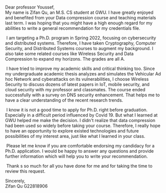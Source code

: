 Dear professor Youssef,  
     My name is Zifan Qu, an M.S. CS student at GWU. I have greatly enjoyed and benefited from your Data compression course and teaching materials last term. I was hoping that you might have a high enough regard for my abilities to write a general recommendation for my credentials file. 


​    I am targeting a Ph.D. program in Spring 2022, focusing on cybersecurity and distributed systems. Therefore, I have taken Cryptography, Computer Security, and Distributed Systems courses to augment my background. I also take some related courses like Wireless Security and Data Compression to expand my horizons. The grades are all A.   

​    I have tried to improve my academic skills and critical thinking too. Since my undergraduate academic thesis analyzes and simulates the Vehicular Ad hoc Network and cyberattacks on its vulnerabilities, I choose Wireless Security to discuss dozens of latest papers in IoT, mobile security, and cloud security with my professor and classmates. The course ended successfully with a survey on DNS security enhancement. That helps me to have a clear understanding of the recent research trends.  

​    I know it is not a good time to apply for Ph.D. right before graduation. Especially in a difficult period influenced by Covid 19. But what I learned at GWU helped me make the decision. I  didn't realize that data compression had been used so widely before taking your course.  Therefore,  I really hope to have an opportunity to explore existed technologies and future possibilities of my interest area, just like what I learned in your class.

​    Please let me know if you are comfortable endorsing my candidacy for a Ph.D. application. I would be happy to answer any questions and provide further information which will help you to write your recommendation. 

​    Thank s so much for all you have done for me and for taking the time to review this request. 

Sincerely,  
Zifan Qu
G22818906
